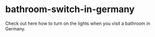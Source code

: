 # bathroom-switch-in-germany
Check out here how to turn on the lights when you visit a bathroom in Germany.

